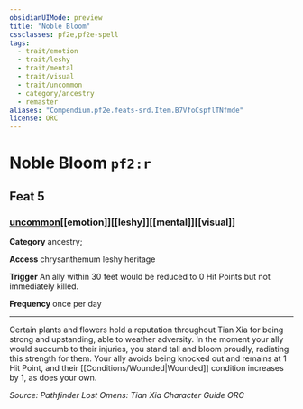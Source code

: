 ```yaml
---
obsidianUIMode: preview
title: "Noble Bloom"
cssclasses: pf2e,pf2e-spell
tags:
  - trait/emotion
  - trait/leshy
  - trait/mental
  - trait/visual
  - trait/uncommon
  - category/ancestry
  - remaster
aliases: "Compendium.pf2e.feats-srd.Item.B7VfoCspflTNfmde"
license: ORC
---
```

# Noble Bloom `pf2:r`
## Feat 5
### [uncommon](uncommon "Uncommon Rarity Trait")[[emotion]][[leshy]][[mental]][[visual]]

**Category** ancestry; 




**Access** chrysanthemum leshy heritage

**Trigger** An ally within 30 feet would be reduced to 0 Hit Points but not immediately killed.

**Frequency** once per day

* * *

Certain plants and flowers hold a reputation throughout Tian Xia for being strong and upstanding, able to weather adversity. In the moment your ally would succumb to their injuries, you stand tall and bloom proudly, radiating this strength for them. Your ally avoids being knocked out and remains at 1 Hit Point, and their [[Conditions/Wounded|Wounded]] condition increases by 1, as does your own.

*Source: Pathfinder Lost Omens: Tian Xia Character Guide*
*ORC*